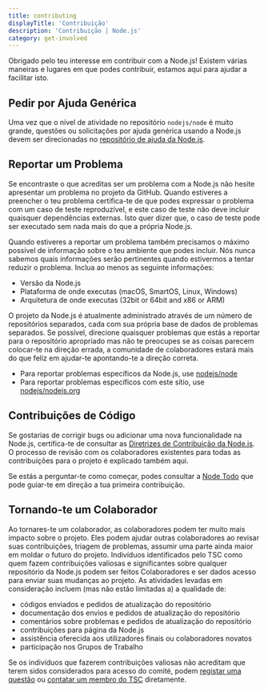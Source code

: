 ```yaml
---
title: contributing
displayTitle: 'Contribuição'
description: 'Contribuição | Node.js'
category: get-involved
---
```


Obrigado pelo teu interesse em contribuir com a Node.js! Existem várias maneiras e lugares em que podes contribuir, estamos aqui para ajudar a facilitar isto.

## Pedir por Ajuda Genérica

Uma vez que o nível de atividade no repositório `nodejs/node` é muito grande, questões ou solicitações por ajuda genérica usando a Node.js devem ser direcionadas no [repositório de ajuda da Node.js](https://github.com/nodejs/help/issues).

## Reportar um Problema

Se encontraste o que acreditas ser um problema com a Node.js não hesite apresentar um problema no projeto da GitHub. Quando estiveres a preencher o teu problema certifica-te de que podes expressar o problema com um caso de teste reproduzível, e este caso de teste não deve incluir quaisquer dependências externas. Isto quer dizer que, o caso de teste pode ser executado sem nada mais do que a própria Node.js.

Quando estiveres a reportar um problema também precisamos o máximo possível de informação sobre o teu ambiente que podes incluir. Nós nunca sabemos quais informações serão pertinentes quando estivermos a tentar reduzir o problema. Inclua ao menos as seguinte informações:

* Versão da Node.js
* Plataforma de onde executas (macOS, SmartOS, Linux, Windows)
* Arquitetura de onde executas (32bit or 64bit and x86 or ARM)

O projeto da Node.js é atualmente administrado através de um número de repositórios separados, cada com sua própria base de dados de problemas separados. Se possível, direcione quaisquer problemas que estás a reportar para o repositório apropriado mas não te preocupes se as coisas parecem colocar-te na direção errada, a comunidade de colaboradores estará mais do que feliz em ajudar-te apontando-te a direção correta.

* Para reportar problemas específicos da Node.js, use [nodejs/node](https://github.com/nodejs/node)
* Para reportar problemas específicos com este sítio, use [nodejs/nodejs.org](https://github.com/nodejs/nodejs.org/issues)

## Contribuições de Código

Se gostarias de corrigir bugs ou adicionar uma nova funcionalidade na Node.js, certifica-te de consultar as [Diretrizes de Contribuição da Node.js](https://github.com/nodejs/node/blob/main/CONTRIBUTING.md#pull-requests). O processo de revisão com os colaboradores existentes para todas as contribuições para o projeto é explicado também aqui.

Se estás a perguntar-te como começar, podes consultar a [Node Todo](https://www.nodetodo.org/) que pode guiar-te em direção a tua primeira contribuição.

## Tornando-te um Colaborador

Ao tornares-te um colaborador, as colaboradores podem ter muito mais impacto sobre o projeto. Eles podem ajudar outras colaboradores ao revisar suas contribuições, triagem de problemas, assumir uma parte ainda maior em moldar o futuro do projeto. Indivíduos identificados pelo TSC como quem fazem contribuições valiosas e significantes sobre qualquer repositório da Node.js podem ser feitos Colaboradores e ser dados acesso para enviar suas mudanças ao projeto. As atividades levadas em consideração incluem (mas não estão limitadas a) a qualidade de:

* códigos enviados e pedidos de atualização do repositório
* documentação dos envios e pedidos de atualização do repositório
* comentários sobre problemas e pedidos de atualização do repositório
* contribuições para página da Node.js
* assistência oferecida aos utilizadores finais ou colaboradores novatos
* participação nos Grupos de Trabalho

Se os indivíduos que fazerem contribuições valiosas não acreditam que terem sidos considerados para acesso do comité, podem [registar uma questão](https://github.com/nodejs/TSC/issues) ou [contatar um membro do TSC](https://github.com/nodejs/node#tsc-technical-steering-committee) diretamente.
